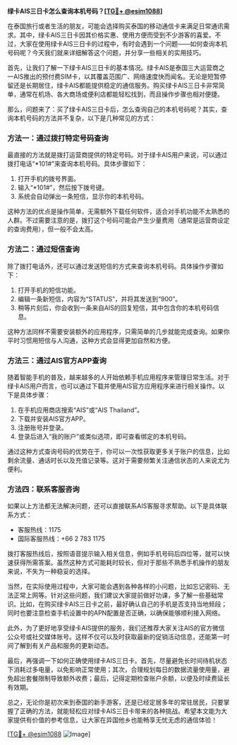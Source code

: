 **绿卡AIS三日卡怎么查询本机号码？[[TG💪+ @esim1088](https://t.me/s/esim1088)]**

在泰国旅行或者生活的朋友，可能会选择购买泰国的移动通信卡来满足日常通讯需求。其中，绿卡AIS三日卡因其价格实惠、使用方便而受到不少游客的喜爱。不过，大家在使用绿卡AIS三日卡的过程中，有时会遇到一个问题——如何查询本机号码呢？今天我们就来详细解答这个问题，并分享一些相关的实用技巧。

首先，让我们了解一下绿卡AIS三日卡的基本情况。绿卡AIS是泰国三大运营商之一AIS推出的预付费SIM卡，以其覆盖范围广、网络速度快而闻名。无论是短暂停留还是长期居住，绿卡AIS都能提供稳定的通信服务。购买绿卡AIS三日卡非常简单，通常在机场、各大商场或便利店都能轻松找到，而且操作步骤也相对便捷。

那么，问题来了：买了绿卡AIS三日卡后，怎么查询自己的本机号码呢？其实，查询本机号码的方法并不复杂，以下是几种常见的方式：

### 方法一：通过拨打特定号码查询

最直接的方法就是拨打运营商提供的特定号码。对于绿卡AIS用户来说，可以通过拨打电话“*101#”来查询本机号码。具体步骤如下：

1. 打开手机的拨号界面。
2. 输入“*101#”，然后按下拨号键。
3. 系统会自动弹出一条短信，显示你的本机号码。

这种方法的优点是操作简单，无需额外下载任何软件，适合对手机功能不太熟悉的人群。不过需要注意的是，拨打这个号码可能会产生少量费用（通常是运营商设定的查询费用），但一般不会太高。

### 方法二：通过短信查询

除了拨打电话外，还可以通过发送短信的方式来查询本机号码。具体操作步骤如下：

1. 打开手机的短信功能。
2. 编辑一条新短信，内容为“STATUS”，并将其发送到“900”。
3. 稍等片刻后，你会收到一条来自AIS的回复短信，其中包含你的本机号码信息。

这种方法同样不需要安装额外的应用程序，只需简单的几步就能完成查询。如果你平时习惯用短信与人沟通，这种方式会显得更加自然和方便。

### 方法三：通过AIS官方APP查询

随着智能手机的普及，越来越多的人开始依赖手机应用程序来管理日常生活。对于绿卡AIS用户而言，也可以通过下载并使用AIS官方应用程序来进行相关操作。以下是具体步骤：

1. 在手机应用商店搜索“AIS”或“AIS Thailand”。
2. 下载并安装AIS官方APP。
3. 注册账号并登录。
4. 登录后进入“我的账户”或类似选项，即可查看绑定的本机号码。

通过这种方式查询号码的优势在于，你可以一次性获取更多关于账户的信息，比如剩余流量、通话时长以及充值记录等。这对于需要频繁关注通信状态的人来说尤为便利。

### 方法四：联系客服咨询

如果以上方法都无法解决问题，还可以直接联系AIS客服寻求帮助。以下是具体联系方式：

- 客服热线：1175
- 国际客服热线：+66 2 783 1175

拨打客服热线后，按照语音提示输入相关信息，例如手机号码后四位等，就可以快速获得所需答案。虽然这种方式可能耗时较长，但对于那些不熟悉手机操作的朋友来说，不失为一种稳妥的选择。

当然，在实际使用过程中，大家可能会遇到各种各样的小问题，比如忘记密码、无法正常上网等。针对这些问题，我们建议大家提前做好功课，多了解一些基础常识。比如，在购买绿卡AIS三日卡之前，最好确认自己的手机是否支持当地频段；同时也要注意检查手机设置中的APN配置是否正确，以确保能够顺利接入网络。

此外，为了更好地享受绿卡AIS提供的服务，我们还推荐大家关注AIS的官方微信公众号或社交媒体账号。这样不仅可以及时获取最新的促销活动信息，还能第一时间了解到有关产品和服务的更新动态。

最后，再强调一下如何正确使用绿卡AIS三日卡。首先，尽量避免长时间待机状态下消耗过多电量，以免影响正常使用；其次，合理规划每日的数据流量使用量，避免超出套餐限制导致额外收费；最后，记得定期检查账户余额，以便及时续费延长有效期。

总之，无论你是初次来到泰国的新手游客，还是已经定居多年的常驻居民，只要掌握了正确的方法，就能轻松应对绿卡AIS三日卡带来的各种挑战。希望本文能为大家提供有价值的参考信息，让大家在异国他乡也能畅享无忧无虑的通信体验！

[[TG💪+ @esim1088](https://t.me/s/esim1088) ![Image](https://i.postimg.cc/4NQfJmqS/Snipaste-2025-05-13-00-14-12.png)]